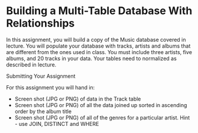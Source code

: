 # Building a Multi-Table Database With Relationships

In this assignment, you will build a copy of the Music database covered in lecture. You will populate your database with tracks, artists and albums that are different from the ones used in class. You must include three artists, five albums, and 20 tracks in your data. Your tables need to normalized as described in lecture.

Submitting Your Assignment

For this assignment you will hand in:

- Screen shot (JPG or PNG) of data in the Track table
- Screen shot (JPG or PNG) of all the data joined up sorted in ascending order by the album title
- Screen shot (JPG or PNG) of all of the genres for a particular artist. Hint - use JOIN, DISTINCT and WHERE